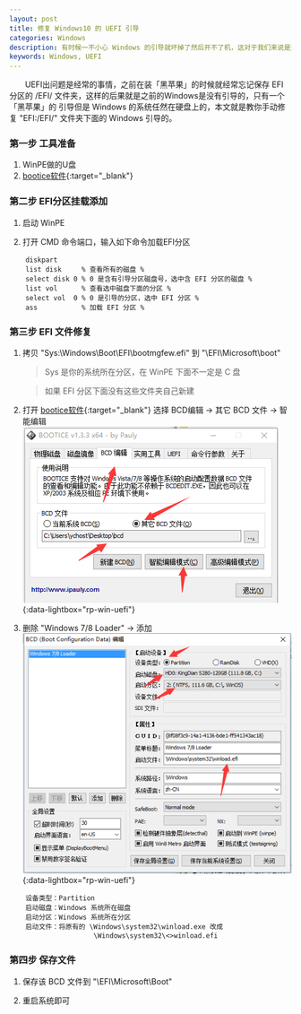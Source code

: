 ```yaml
---
layout: post
title: 修复 Windows10 的 UEFI 引导
categories: Windows
description: 有时候一不小心 Windows 的引导就坏掉了然后开不了机，这对于我们来说是至关重要的毕竟很多的资料和搭建好的各种环境都在这个系统里面
keywords: Windows, UEFI
---
```

　　UEFI出问题是经常的事情，之前在装「黑苹果」的时候就经常忘记保存 EFI 分区的 /EFI/ 文件夹，这样的后果就是之前的Windows是没有引导的，只有一个「黑苹果」的
引导但是 Windows 的系统任然在硬盘上的，本文就是教你手动修复 "EFI:/EFI/" 文件夹下面的 Windows 引导的。


### 第一步 工具准备
1. WinPE做的U盘
2. [bootice软件][href1]{:target="_blank"}

### 第二步 EFI分区挂载添加
1. 启动 WinPE 

2. 打开 CMD 命令端口，输入如下命令加载EFI分区

```
	diskpart
	list disk     % 查看所有的磁盘 %
	select disk 0 % 0 是含有引导分区磁盘号，选中含 EFI 分区的磁盘 %
	list vol      % 查看选中磁盘下面的分区 %
	select vol  0 % 0 是引导的分区，选中 EFI 分区 %
	ass           % 加载 EFI 分区 %
```



### 第三步 EFI 文件修复
1. 拷贝 "Sys:\Windows\Boot\EFI\bootmgfew.efi" 到 "\EFI\Microsoft\boot"

    > Sys 是你的系统所在分区，在 WinPE 下面不一定是 C 盘

    > 如果 EFI 分区下面没有这些文件夹自己新建

2. 打开 [bootice软件][href1]{:target="_blank"} 选择 BCD编辑 -> 其它 BCD 文件 -> 智能编辑
[![bootice-config][img1]][img1]{:data-lightbox="rp-win-uefi"}


3. 删除 "Windows 7/8 Loader" -> 添加
[![bootice-bcd-config][img2]][img2]{:data-lightbox="rp-win-uefi"}


```
	设备类型：Partition
	启动磁盘：Windows 系统所在磁盘
	启动分区：Windows 系统所在分区
	启动文件：将原有的 \Windows\system32\winload.exe 改成
	                 \Windows\system32\<>winload.efi
```


### 第四步 保存文件
1. 保存该 BCD 文件到 "\EFI\Microsoft\Boot"

2. 重启系统即可

[href1]: http://www.pc6.com/SoftView/SoftView_34201.html
[img1]: /images/post/windows/bootice-config.png
[img2]: /images/post/windows/bootice-bcd-config.png 